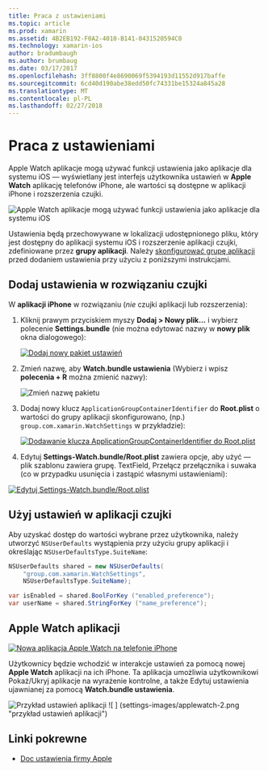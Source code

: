 ```yaml
---
title: Praca z ustawieniami
ms.topic: article
ms.prod: xamarin
ms.assetid: 4B2EB192-F0A2-4010-B141-0431520594C0
ms.technology: xamarin-ios
author: bradumbaugh
ms.author: brumbaug
ms.date: 03/17/2017
ms.openlocfilehash: 3ff8800f4e8690069f5394193d11552d917baffe
ms.sourcegitcommit: 6cd40d190abe38edd50fc74331be15324a845a28
ms.translationtype: MT
ms.contentlocale: pl-PL
ms.lasthandoff: 02/27/2018
---
```

# <a name="working-with-settings"></a>Praca z ustawieniami

Apple Watch aplikacje mogą używać funkcji ustawienia jako aplikacje dla systemu iOS — wyświetlany jest interfejs użytkownika ustawień w **Apple Watch** aplikację telefonów iPhone, ale wartości są dostępne w aplikacji iPhone i rozszerzenia czujki.

![](settings-images/intro.png "Apple Watch aplikacje mogą używać funkcji ustawienia jako aplikacje dla systemu iOS")

Ustawienia będą przechowywane w lokalizacji udostępnionego pliku, który jest dostępny do aplikacji systemu iOS i rozszerzenie aplikacji czujki, zdefiniowane przez **grupy aplikacji**. Należy [skonfigurować grupę aplikacji](~/ios/watchos/app-fundamentals/app-groups.md) przed dodaniem ustawienia przy użyciu z poniższymi instrukcjami.

## <a name="add-settings-in-a-watch-solution"></a>Dodaj ustawienia w rozwiązaniu czujki

W **aplikacji iPhone** w rozwiązaniu (*nie* czujki aplikacji lub rozszerzenia):

1. Kliknij prawym przyciskiem myszy **Dodaj > Nowy plik...**  i wybierz polecenie **Settings.bundle** (nie można edytować nazwy w **nowy plik** okna dialogowego):

   [ ![](settings-images/settings-add-sml.png "Dodaj nowy pakiet ustawień")](settings-images/settings-add.png)

2. Zmień nazwę, aby **Watch.bundle ustawienia** (Wybierz i wpisz **polecenia + R** można zmienić nazwy):

   ![](settings-images/settings-rename.png "Zmień nazwę pakietu")

3. Dodaj nowy klucz `ApplicationGroupContainerIdentifier` do **Root.plist** o wartości do grupy aplikacji skonfigurowano, (np.) `group.com.xamarin.WatchSettings` w przykładzie):

   [ ![](settings-images/settings-appgroup-sml.png "Dodawanie klucza ApplicationGroupContainerIdentifier do Root.plist")](settings-images/settings-appgroup.png)

4. Edytuj **Settings-Watch.bundle/Root.plist** zawiera opcje, aby użyć — plik szablonu zawiera grupę.
  TextField, Przełącz przełącznika i suwaka (co w przypadku usunięcia i zastąpić własnymi ustawieniami):

  [ ![](settings-images/rootplist-sml.png "Edytuj Settings-Watch.bundle/Root.plist")](settings-images/rootplist.png)


## <a name="use-settings-in-the-watch-app"></a>Użyj ustawień w aplikacji czujki

Aby uzyskać dostęp do wartości wybrane przez użytkownika, należy utworzyć `NSUserDefaults` wystąpienia przy użyciu grupy aplikacji i określając `NSUserDefaultsType.SuiteName`:

```csharp
NSUserDefaults shared = new NSUserDefaults(
    "group.com.xamarin.WatchSettings",
    NSUserDefaultsType.SuiteName);

var isEnabled = shared.BoolForKey ("enabled_preference");
var userName = shared.StringForKey ("name_preference");
```

## <a name="apple-watch-app"></a>Apple Watch aplikacji

[ ![](settings-images/settings-app-sml.png "Nowa aplikacja Apple Watch na telefonie iPhone")](settings-images/settings-app.png)

Użytkownicy będzie wchodzić w interakcje ustawień za pomocą nowej **Apple Watch** aplikacji na ich iPhone. Ta aplikacja umożliwia użytkownikowi Pokaż/Ukryj aplikacje na wyrażenie kontrolne, a także Edytuj ustawienia ujawnianej za pomocą **Watch.bundle ustawienia**.

![](settings-images/applewatch-1.png "Przykład ustawień aplikacji") ![ ] (settings-images/applewatch-2.png "przykład ustawień aplikacji")



## <a name="related-links"></a>Linki pokrewne

- [Doc ustawienia firmy Apple](https://developer.apple.com/library/prerelease/ios/documentation/General/Conceptual/WatchKitProgrammingGuide/Settings.html#//apple_ref/doc/uid/TP40014969-CH22-SW1)
